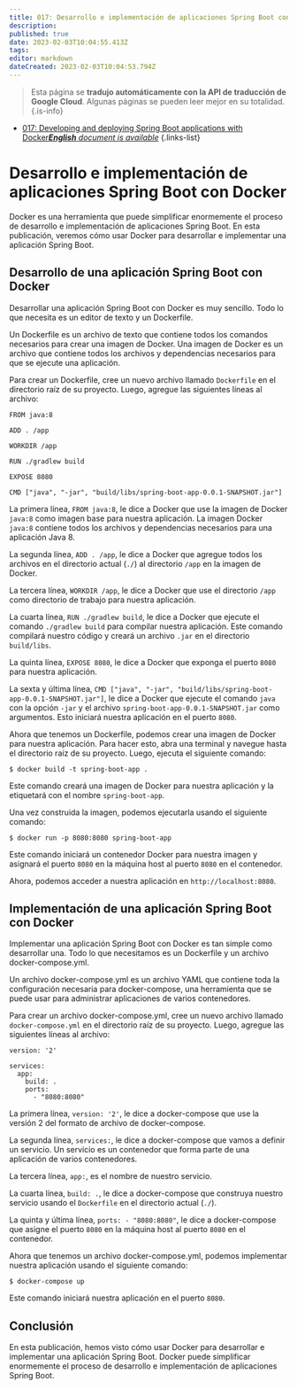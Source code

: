 ```yaml
---
title: 017: Desarrollo e implementación de aplicaciones Spring Boot con Docker
description: 
published: true
date: 2023-02-03T10:04:55.413Z
tags: 
editor: markdown
dateCreated: 2023-02-03T10:04:53.794Z
---
```


> Esta página se **tradujo automáticamente con la API de traducción de Google Cloud**.
Algunas páginas se pueden leer mejor en su totalidad.{.is-info}



- [017: Developing and deploying Spring Boot applications with Docker***English** document is available*](/en/Knowledge-base/Spring-Boot/Learning/017-developing-and-deploying-spring-boot-applications-with-docker)
{.links-list}


# Desarrollo e implementación de aplicaciones Spring Boot con Docker

Docker es una herramienta que puede simplificar enormemente el proceso de desarrollo e implementación de aplicaciones Spring Boot. En esta publicación, veremos cómo usar Docker para desarrollar e implementar una aplicación Spring Boot.

## Desarrollo de una aplicación Spring Boot con Docker

Desarrollar una aplicación Spring Boot con Docker es muy sencillo. Todo lo que necesita es un editor de texto y un Dockerfile.

Un Dockerfile es un archivo de texto que contiene todos los comandos necesarios para crear una imagen de Docker. Una imagen de Docker es un archivo que contiene todos los archivos y dependencias necesarios para que se ejecute una aplicación.

Para crear un Dockerfile, cree un nuevo archivo llamado `Dockerfile` en el directorio raíz de su proyecto. Luego, agregue las siguientes líneas al archivo:

```
FROM java:8

ADD . /app

WORKDIR /app

RUN ./gradlew build

EXPOSE 8080

CMD ["java", "-jar", "build/libs/spring-boot-app-0.0.1-SNAPSHOT.jar"]
```

La primera línea, `FROM java:8`, le dice a Docker que use la imagen de Docker `java:8` como imagen base para nuestra aplicación. La imagen Docker `java:8` contiene todos los archivos y dependencias necesarios para una aplicación Java 8.

La segunda línea, `ADD . /app`, le dice a Docker que agregue todos los archivos en el directorio actual (`./`) al directorio `/app` en la imagen de Docker.

La tercera línea, `WORKDIR /app`, le dice a Docker que use el directorio `/app` como directorio de trabajo para nuestra aplicación.

La cuarta línea, `RUN ./gradlew build`, le dice a Docker que ejecute el comando `./gradlew build` para compilar nuestra aplicación. Este comando compilará nuestro código y creará un archivo `.jar` en el directorio `build/libs`.

La quinta línea, `EXPOSE 8080`, le dice a Docker que exponga el puerto `8080` para nuestra aplicación.

La sexta y última línea, `CMD ["java", "-jar", "build/libs/spring-boot-app-0.0.1-SNAPSHOT.jar"]`, le dice a Docker que ejecute el comando `java` con la opción `-jar` y el archivo `spring-boot-app-0.0.1-SNAPSHOT.jar` como argumentos. Esto iniciará nuestra aplicación en el puerto `8080`.

Ahora que tenemos un Dockerfile, podemos crear una imagen de Docker para nuestra aplicación. Para hacer esto, abra una terminal y navegue hasta el directorio raíz de su proyecto. Luego, ejecuta el siguiente comando:

```
$ docker build -t spring-boot-app .
```

Este comando creará una imagen de Docker para nuestra aplicación y la etiquetará con el nombre `spring-boot-app`.

Una vez construida la imagen, podemos ejecutarla usando el siguiente comando:

```
$ docker run -p 8080:8080 spring-boot-app
```

Este comando iniciará un contenedor Docker para nuestra imagen y asignará el puerto `8080` en la máquina host al puerto `8080` en el contenedor.

Ahora, podemos acceder a nuestra aplicación en `http://localhost:8080`.

## Implementación de una aplicación Spring Boot con Docker

Implementar una aplicación Spring Boot con Docker es tan simple como desarrollar una. Todo lo que necesitamos es un Dockerfile y un archivo docker-compose.yml.

Un archivo docker-compose.yml es un archivo YAML que contiene toda la configuración necesaria para docker-compose, una herramienta que se puede usar para administrar aplicaciones de varios contenedores.

Para crear un archivo docker-compose.yml, cree un nuevo archivo llamado `docker-compose.yml` en el directorio raíz de su proyecto. Luego, agregue las siguientes líneas al archivo:

```
version: '2'

services:
  app:
    build: .
    ports:
      - "8080:8080"
```

La primera línea, `version: '2'`, le dice a docker-compose que use la versión 2 del formato de archivo de docker-compose.

La segunda línea, `services:`, le dice a docker-compose que vamos a definir un servicio. Un servicio es un contenedor que forma parte de una aplicación de varios contenedores.

La tercera línea, `app:`, es el nombre de nuestro servicio.

La cuarta línea, `build: .`, le dice a docker-compose que construya nuestro servicio usando el `Dockerfile` en el directorio actual (`./`).

La quinta y última línea, `ports: - "8080:8080"`, le dice a docker-compose que asigne el puerto `8080` en la máquina host al puerto `8080` en el contenedor.

Ahora que tenemos un archivo docker-compose.yml, podemos implementar nuestra aplicación usando el siguiente comando:

```
$ docker-compose up
```

Este comando iniciará nuestra aplicación en el puerto `8080`.

## Conclusión

En esta publicación, hemos visto cómo usar Docker para desarrollar e implementar una aplicación Spring Boot. Docker puede simplificar enormemente el proceso de desarrollo e implementación de aplicaciones Spring Boot.
